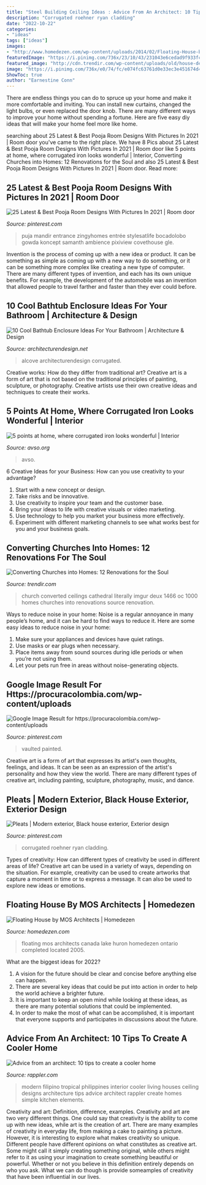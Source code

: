 ```yaml
---
title: "Steel Building Ceiling Ideas : Advice From An Architect: 10 Tips To Create A Cooler Home"
description: "Corrugated roehner ryan cladding"
date: "2022-10-22"
categories:
- "ideas"
tags: ["ideas"]
images:
- "http://www.homedezen.com/wp-content/uploads/2014/02/Floating-House-by-MOS-Architects-07.jpg"
featuredImage: "https://i.pinimg.com/736x/23/10/43/231043e6cedad9f933fcc2623f12b886.jpg"
featured_image: "http://cdn.trendir.com/wp-content/uploads/old/house-design/2015/10/08/mt-auburn-converted-church-renovation-4a.jpg"
image: "https://i.pinimg.com/736x/e0/74/fc/e074fc63761d0e33ec3e451674d479a2.jpg"
ShowToc: true
author: "Earnestine Conn"
---
```



There are endless things you can do to spruce up your home and make it more comfortable and inviting. You can install new curtains, changed the light bulbs, or even replaced the door knob. There are many different ways to improve your home without spending a fortune. Here are five easy diy ideas that will make your home feel more like home.

	

		
searching about 25 Latest &amp; Best Pooja Room Designs With Pictures In 2021 | Room door you've came to the right place. We have 8 Pics about 25 Latest &amp; Best Pooja Room Designs With Pictures In 2021 | Room door like 5 points at home, where corrugated iron looks wonderful | Interior, Converting Churches into Homes: 12 Renovations for the Soul and also 25 Latest &amp; Best Pooja Room Designs With Pictures In 2021 | Room door. Read more:
		
    
## 25 Latest &amp; Best Pooja Room Designs With Pictures In 2021 | Room Door

<img loading=lazy src="https://i.pinimg.com/736x/5a/b1/95/5ab195c48a5afae98e1ff1206bb60c33.jpg" onerror="this.onerror=null;this.src='https://tse3.mm.bing.net/th?id=OIP.AO9qCi49pQVqEhI5Wd6IuQHaLJ&amp;pid=15.1';" alt="25 Latest &amp; Best Pooja Room Designs With Pictures In 2021 | Room door">

_Source: pinterest.com_

>puja mandir entrance zingyhomes entrée stylesatlife bocadolobo gowda koncept samanth ambience pixiview covethouse gle. 

	

Invention is the process of coming up with a new idea or product. It can be something as simple as coming up with a new way to do something, or it can be something more complex like creating a new type of computer. There are many different types of invention, and each has its own unique benefits. For example, the development of the automobile was an invention that allowed people to travel farther and faster than they ever could before.

    
## 10 Cool Bathtub Enclosure Ideas For Your Bathroom | Architecture &amp; Design

<img loading=lazy src="https://cdn.architecturendesign.net/wp-content/uploads/2015/09/43.jpg" onerror="this.onerror=null;this.src='https://tse3.mm.bing.net/th?id=OIP.VqCL4faT-Ynsm_7zCNy8JQHaLO&amp;pid=15.1';" alt="10 Cool Bathtub Enclosure Ideas For Your Bathroom | Architecture &amp; Design">

_Source: architecturendesign.net_

>alcove architecturendesign corrugated. 

	

Creative works: How do they differ from traditional art?
Creative art is a form of art that is not based on the traditional principles of painting, sculpture, or photography. Creative artists use their own creative ideas and techniques to create their works.

    
## 5 Points At Home, Where Corrugated Iron Looks Wonderful | Interior

<img loading=lazy src="https://www.avso.org/wp-content/uploads/2014/11/5-points-at-home-where-corrugated-iron-looks-wonderful-1415266620.jpg" onerror="this.onerror=null;this.src='https://tse2.mm.bing.net/th?id=OIP.z6XjAi8_b5g4eUh_yeoPXAHaLH&amp;pid=15.1';" alt="5 points at home, where corrugated iron looks wonderful | Interior">

_Source: avso.org_

>avso. 

	

6 Creative Ideas for your Business: How can you use creativity to your advantage?
1. Start with a new concept or design.
2. Take risks and be innovative.
3. Use creativity to inspire your team and the customer base. 
4. Bring your ideas to life with creative visuals or video marketing. 
5. Use technology to help you market your business more effectively. 
6. Experiment with different marketing channels to see what works best for you and your business goals.

    
## Converting Churches Into Homes: 12 Renovations For The Soul

<img loading=lazy src="http://cdn.trendir.com/wp-content/uploads/old/house-design/2015/10/08/mt-auburn-converted-church-renovation-4a.jpg" onerror="this.onerror=null;this.src='https://tse4.mm.bing.net/th?id=OIP.hziJkPTmZjLbSCnV44HacAHaK2&amp;pid=15.1';" alt="Converting Churches into Homes: 12 Renovations for the Soul">

_Source: trendir.com_

>church converted ceilings cathedral literally imgur deux 1466 oc 1000 homes churches into renovations source renovation. 

	

Ways to reduce noise in your home:
Noise is a regular annoyance in many people’s home, and it can be hard to find ways to reduce it. Here are some easy ideas to reduce noise in your home:
1. Make sure your appliances and devices have quiet ratings.
2. Use masks or ear plugs when necessary.
3. Place items away from sound sources during idle periods or when you’re not using them.
4. Let your pets run free in areas without noise-generating objects.

    
## Google Image Result For Https://procuracolombia.com/wp-content/uploads

<img loading=lazy src="https://i.pinimg.com/736x/23/10/43/231043e6cedad9f933fcc2623f12b886.jpg" onerror="this.onerror=null;this.src='https://tse4.mm.bing.net/th?id=OIP.36pxG7LYDiV1jy9ysMDlKAHaLH&amp;pid=15.1';" alt="Google Image Result for https://procuracolombia.com/wp-content/uploads">

_Source: pinterest.com_

>vaulted painted. 

	

Creative art is a form of art that expresses its artist's own thoughts, feelings, and ideas. It can be seen as an expression of the artist's personality and how they view the world. There are many different types of creative art, including painting, sculpture, photography, music, and dance.

    
## Pleats | Modern Exterior, Black House Exterior, Exterior Design

<img loading=lazy src="https://i.pinimg.com/736x/e0/74/fc/e074fc63761d0e33ec3e451674d479a2.jpg" onerror="this.onerror=null;this.src='https://tse3.mm.bing.net/th?id=OIP.__o9QtJfPJapCrKCGQdFNwHaJ3&amp;pid=15.1';" alt="Pleats | Modern exterior, Black house exterior, Exterior design">

_Source: pinterest.com_

>corrugated roehner ryan cladding. 

	

Types of creativity: How can different types of creativity be used in different areas of life?
Creative art can be used in a variety of ways, depending on the situation. For example, creativity can be used to create artworks that capture a moment in time or to express a message. It can also be used to explore new ideas or emotions.

    
## Floating House By MOS Architects | Homedezen

<img loading=lazy src="http://www.homedezen.com/wp-content/uploads/2014/02/Floating-House-by-MOS-Architects-07.jpg" onerror="this.onerror=null;this.src='https://tse2.mm.bing.net/th?id=OIP.wnCv6VEI3b2IHSJ-S2_wrAHaE7&amp;pid=15.1';" alt="Floating House by MOS Architects | Homedezen">

_Source: homedezen.com_

>floating mos architects canada lake huron homedezen ontario completed located 2005. 

	

What are the biggest ideas for 2022?
1. A vision for the future should be clear and concise before anything else can happen. 
2. There are several key ideas that could be put into action in order to help the world achieve a brighter future. 
3. It is important to keep an open mind while looking at these ideas, as there are many potential solutions that could be implemented. 
4. In order to make the most of what can be accomplished, it is important that everyone supports and participates in discussions about the future.

    
## Advice From An Architect: 10 Tips To Create A Cooler Home

<img loading=lazy src="https://assets.rappler.com/1B37BC229AEF4A30A2233F5185196164/img/D76470A219B04640BBFE967A5A344423/20160211-Cooler_Homes-004.jpg" onerror="this.onerror=null;this.src='https://tse4.mm.bing.net/th?id=OIP.0gxLa_hHFX7N8zKPUcQhfQHaLH&amp;pid=15.1';" alt="Advice from an architect: 10 tips to create a cooler home">

_Source: rappler.com_

>modern filipino tropical philippines interior cooler living houses ceiling designs architecture tips advice architect rappler create homes simple kitchen elements. 

	

Creativity and art: Definition, difference, examples.
Creativity and art are two very different things. One could say that creativity is the ability to come up with new ideas, while art is the creation of art. There are many examples of creativity in everyday life, from making a cake to painting a picture. However, it is interesting to explore what makes creativity so unique.
Different people have different opinions on what constitutes as creative art. Some might call it simply creating something original, while others might refer to it as using your imagination to create something beautiful or powerful. Whether or not you believe in this definition entirely depends on who you ask. What we can do though is provide someamples of creativity that have been influential in our lives.

